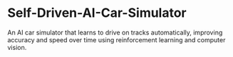 # Self-Driven-AI-Car-Simulator
An AI car simulator that learns to drive on tracks automatically, improving accuracy and speed over time using reinforcement learning and computer vision.
